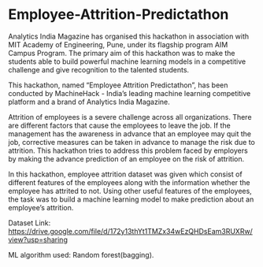# Employee-Attrition-Predictathon

Analytics India Magazine has organised this hackathon in association with MIT Academy of Engineering, Pune, under its flagship program AIM Campus Program. The primary aim of this hackathon was to make the students able to build powerful machine learning models in a competitive challenge and give recognition to the talented students.

This hackathon, named “Employee Attrition Predictathon”, has been conducted by MachineHack - India’s leading machine learning competitive platform and a brand of Analytics India Magazine.

Attrition of employees is a severe challenge across all organizations. There are different factors that cause the employees to leave the job. If the management has the awareness in advance that an employee may quit the job, corrective measures can be taken in advance to manage the risk due to attrition. This hackathon tries to address this problem faced by employers by making the advance prediction of an employee on the risk of attrition.

In this hackathon, employee attrition dataset was given which consist of different features of the employees along with the information whether the employee has attrited to not. Using other useful features of the employees, the task was to build a machine learning model to make prediction about an employee’s attrition.

Dataset Link: https://drive.google.com/file/d/172y13thYt1TMZx34wEzQHDsEam3RUXRw/view?usp=sharing

ML algorithm used: Random forest(bagging).
